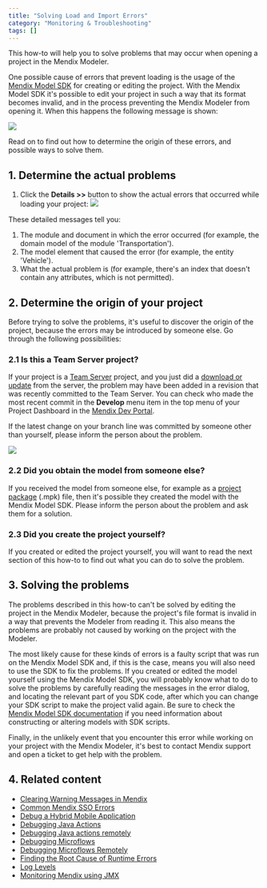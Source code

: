 ```yaml
---
title: "Solving Load and Import Errors"
category: "Monitoring & Troubleshooting"
tags: []
---
```

This how-to will help you to solve problems that may occur when opening a project in the Mendix Modeler.

One possible cause of errors that prevent loading is the usage of the [Mendix Model SDK](/apidocs-mxsdk/mxsdk/) for creating or editing the project. With the Mendix Model SDK it's possible to edit your project in such a way that its format becomes invalid, and in the process preventing the Mendix Modeler from opening it. When this happens the following message is shown:

![](attachments/18448577/18580055.png)

Read on to find out how to determine the origin of these errors, and possible ways to solve them.

## 1\. Determine the actual problems

1.  Click the **Details >>** button to show the actual errors that occurred while loading your project:
    ![](attachments/18448577/18580052.png)

These detailed messages tell you:

1.  The module and document in which the error occurred (for example, the domain model of the module 'Transportation').
2.  The model element that caused the error (for example, the entity 'Vehicle').
3.  What the actual problem is (for example, there's an index that doesn't contain any attributes, which is not permitted).

## 2\. Determine the origin of your project

Before trying to solve the problems, it's useful to discover the origin of the project, because the errors may be introduced by someone else. Go through the following possibilities:

### 2.1 Is this a Team Server project?

If your project is a [Team Server](/refguide6/team-server) project, and you just did a [download or update](using-team-server-version-control) from the server, the problem may have been added in a revision that was recently committed to the Team Server. You can check who made the most recent commit in the **Develop** menu item in the top menu of your Project Dashboard in the [Mendix Dev Portal](https://sprintr.home.mendix.com).

If the latest change on your branch line was committed by someone other than yourself, please inform the person about the problem.

![](attachments/18448577/18580053.png)

### 2.2 Did you obtain the model from someone else?

If you received the model from someone else, for example as a [project package](importing-and-exporting-objects) (.mpk) file, then it's possible they created the model with the Mendix Model SDK. Please inform the person about the problem and ask them for a solution.

### 2.3 Did you create the project yourself?

If you created or edited the project yourself, you will want to read the next section of this how-to to find out what you can do to solve the problem.

## 3\. Solving the problems

The problems described in this how-to can't be solved by editing the project in the Mendix Modeler, because the project's file format is invalid in a way that prevents the Modeler from reading it. This also means the problems are probably not caused by working on the project with the Modeler.

The most likely cause for these kinds of errors is a faulty script that was run on the Mendix Model SDK and, if this is the case, means you will also need to use the SDK to fix the problems. If you created or edited the model yourself using the Mendix Model SDK, you will probably know what to do to solve the problems by carefully reading the messages in the error dialog, and locating the relevant part of you SDK code, after which you can change your SDK script to make the project valid again. Be sure to check the [Mendix Model SDK documentation](/apidocs-mxsdk/mxsdk/) if you need information about constructing or altering models with SDK scripts.

Finally, in the unlikely event that you encounter this error while working on your project with the Mendix Modeler, it's best to contact Mendix support and open a ticket to get help with the problem.

## 4\. Related content

*   [Clearing Warning Messages in Mendix](clear-warning-messages)
*   [Common Mendix SSO Errors](handle-common-mendix-sso-errors)
*   [Debug a Hybrid Mobile Application](debug-a-hybrid-mobile-application)
*   [Debugging Java Actions](debug-java-actions)
*   [Debugging Java actions remotely](debug-java-actions-remotely)
*   [Debugging Microflows](debug-microflows)
*   [Debugging Microflows Remotely](debug-microflows-remotely)
*   [Finding the Root Cause of Runtime Errors](finding-the-root-cause-of-runtime-errors)
*   [Log Levels](log-levels)
*   [Monitoring Mendix using JMX](monitoring-mendix-using-jmx)
